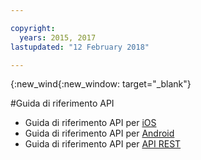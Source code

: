 ```yaml
---

copyright:
  years: 2015, 2017
lastupdated: "12 February 2018"

---
```


{:new_wind{:new_window: target="_blank"}

#Guida di riferimento API

 - Guida di riferimento API per [iOS](http://ibm-bluemix-mobile-services.github.io/API-docs/client-SDK/ICAppLaunch/Swift/index.html#creating-the-service)
 - Guida di riferimento API per [Android](http://ibm-bluemix-mobile-services.github.io/API-docs/client-SDK/ICAppLaunch/Java/index.html)
 - Guida di riferimento API per [API REST](https://console.bluemix.net/apidocs/1716-app-launch) 
